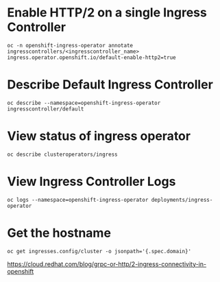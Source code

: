 # Enable HTTP/2 on a single Ingress Controller
```
oc -n openshift-ingress-operator annotate ingresscontrollers/<ingresscontroller_name> ingress.operator.openshift.io/default-enable-http2=true
```

# Describe Default Ingress Controller
```
oc describe --namespace=openshift-ingress-operator ingresscontroller/default
```

# View status of ingress operator
```
oc describe clusteroperators/ingress
```

# View Ingress Controller Logs
```
oc logs --namespace=openshift-ingress-operator deployments/ingress-operator
```

# Get the hostname
```
oc get ingresses.config/cluster -o jsonpath='{.spec.domain}'
```

https://cloud.redhat.com/blog/grpc-or-http/2-ingress-connectivity-in-openshift